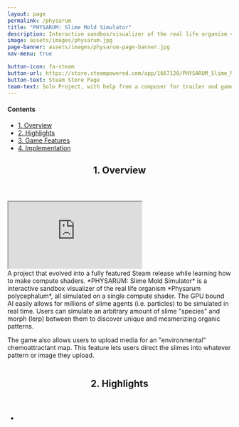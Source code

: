 ```yaml
---
layout: page
permalink: /physarum
title: "PHYSARUM: Slime Mold Simulator"
description: Interactive sandbox/visualizer of the real life organism <i>Physarum polycephalum</i>
image: assets/images/physarum.jpg
page-banner: assets/images/physarum-page-banner.jpg
nav-menu: true

button-icon: fa-steam
button-url: https://store.steampowered.com/app/1667120/PHYSARUM_Slime_Mold_Simulator/
button-text: Steam Store Page
team-text: Solo Project, with help from a composer for trailer and gameplay music
---
```


 <!-- https://uwe-repository.worktribe.com/output/980579 -->

<div class=nav>
<h4>Contents</h4>
<ul>
    <li><a href="#overview" class="button small scrolly"><span class="number">1.</span> Overview</a></li>
    <li><a href="#highlights" class="button small scrolly"><span class="number">2.</span> Highlights</a></li>
    <li><a href="#features" class="button small scrolly"><span class="number">3.</span> Game Features</a></li>
    <li><a href="#implementation" class="button small scrolly"><span class="number">4.</span> Implementation</a></li>
</ul>
</div>

<header id="overview" class="major"><h2><span class="number">1.</span> Overview</h2></header>
<section id="video">
<div class=container>
    <iframe src="https://www.youtube.com/embed/rW9ZsO6LYdk" title="YouTube video player" allowfullscreen></iframe>
</div>
</section>
A project that evolved into a fully featured Steam release while learning how to make compute shaders. *PHYSARUM: Slime Mold Simulator* is a interactive sandbox visualizer of the real life organism *Physarum polycephalum*, all simulated on a single compute shader. The GPU bound AI easily allows for millions of slime agents (i.e. particles) to be simulated in real time. Users can simulate an arbitrary amount of slime "species" and morph (lerp) between them to discover unique and mesmerizing organic patterns. 

The game also allows users to upload media for an "environmental" chemoattractant map. This feature lets users direct the slimes into whatever pattern or image they upload.

<div class="row">
<div class="6u"><span class="image fit"><img src="{% link assets/images/phys-ss-1.jpg %}" alt="" /></span></div>
<div class="6u"><span class="image fit"><img src="{% link assets/images/phys-ss-1.jpg %}" alt="" /></span></div>
</div>

<header id="highlights" class="major"><h2><span class="number">2.</span> Highlights</h2></header>
<ul class="highlights-list">
    <li></li>
</ul>



